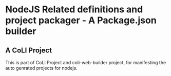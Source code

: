 # NodeJS Related definitions and project packager - A Package.json builder

## A CoLI Project

This is part of CoLI Project and coli-web-builder project, for manifesting the auto genrated projects for nodejs.
